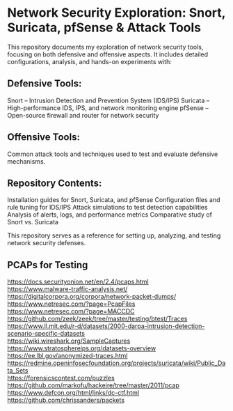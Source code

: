 # Network Security Exploration: Snort, Suricata, pfSense & Attack Tools
This repository documents my exploration of network security tools, focusing on both defensive and offensive aspects. It includes detailed configurations, analysis, and hands-on experiments with:

## Defensive Tools:
Snort – Intrusion Detection and Prevention System (IDS/IPS)
Suricata – High-performance IDS, IPS, and network monitoring engine
pfSense – Open-source firewall and router for network security

## Offensive Tools:
Common attack tools and techniques used to test and evaluate defensive mechanisms.

## Repository Contents:
Installation guides for Snort, Suricata, and pfSense
Configuration files and rule tuning for IDS/IPS
Attack simulations to test detection capabilities
Analysis of alerts, logs, and performance metrics
Comparative study of Snort vs. Suricata

This repository serves as a reference for setting up, analyzing, and testing network security defenses. 

## PCAPs for Testing
https://docs.securityonion.net/en/2.4/pcaps.html \
https://www.malware-traffic-analysis.net/ \
https://digitalcorpora.org/corpora/network-packet-dumps/ \
https://www.netresec.com/?page=PcapFiles \
https://www.netresec.com/?page=MACCDC \
https://github.com/zeek/zeek/tree/master/testing/btest/Traces \
https://www.ll.mit.edu/r-d/datasets/2000-darpa-intrusion-detection-scenario-specific-datasets \
https://wiki.wireshark.org/SampleCaptures \
https://www.stratosphereips.org/datasets-overview \
https://ee.lbl.gov/anonymized-traces.html \
https://redmine.openinfosecfoundation.org/projects/suricata/wiki/Public_Data_Sets \
https://forensicscontest.com/puzzles \
https://github.com/markofu/hackeire/tree/master/2011/pcap \
https://www.defcon.org/html/links/dc-ctf.html \
https://github.com/chrissanders/packets
